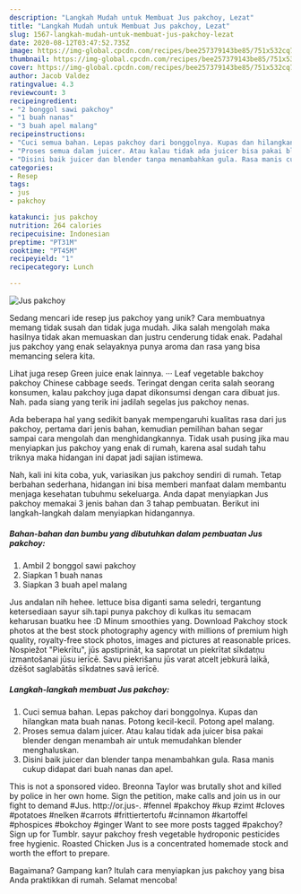 ```yaml
---
description: "Langkah Mudah untuk Membuat Jus pakchoy, Lezat"
title: "Langkah Mudah untuk Membuat Jus pakchoy, Lezat"
slug: 1567-langkah-mudah-untuk-membuat-jus-pakchoy-lezat
date: 2020-08-12T03:47:52.735Z
image: https://img-global.cpcdn.com/recipes/bee257379143be85/751x532cq70/jus-pakchoy-foto-resep-utama.jpg
thumbnail: https://img-global.cpcdn.com/recipes/bee257379143be85/751x532cq70/jus-pakchoy-foto-resep-utama.jpg
cover: https://img-global.cpcdn.com/recipes/bee257379143be85/751x532cq70/jus-pakchoy-foto-resep-utama.jpg
author: Jacob Valdez
ratingvalue: 4.3
reviewcount: 3
recipeingredient:
- "2 bonggol sawi pakchoy"
- "1 buah nanas"
- "3 buah apel malang"
recipeinstructions:
- "Cuci semua bahan. Lepas pakchoy dari bonggolnya. Kupas dan hilangkan mata buah nanas. Potong kecil-kecil. Potong apel malang."
- "Proses semua dalam juicer. Atau kalau tidak ada juicer bisa pakai blender dengan menambah air untuk memudahkan blender menghaluskan."
- "Disini baik juicer dan blender tanpa menambahkan gula. Rasa manis cukup didapat dari buah nanas dan apel."
categories:
- Resep
tags:
- jus
- pakchoy

katakunci: jus pakchoy 
nutrition: 264 calories
recipecuisine: Indonesian
preptime: "PT31M"
cooktime: "PT45M"
recipeyield: "1"
recipecategory: Lunch

---
```



![Jus pakchoy](https://img-global.cpcdn.com/recipes/bee257379143be85/751x532cq70/jus-pakchoy-foto-resep-utama.jpg)

Sedang mencari ide resep jus pakchoy yang unik? Cara membuatnya memang tidak susah dan tidak juga mudah. Jika salah mengolah maka hasilnya tidak akan memuaskan dan justru cenderung tidak enak. Padahal jus pakchoy yang enak selayaknya punya aroma dan rasa yang bisa memancing selera kita.

Lihat juga resep Green juice enak lainnya. ··· Leaf vegetable bakchoy pakchoy Chinese cabbage seeds. Teringat dengan cerita salah seorang konsumen, kalau pakchoy juga dapat dikonsumsi dengan cara dibuat jus. Nah. pada siang yang terik ini jadilah segelas jus pakchoy nenas.

Ada beberapa hal yang sedikit banyak mempengaruhi kualitas rasa dari jus pakchoy, pertama dari jenis bahan, kemudian pemilihan bahan segar sampai cara mengolah dan menghidangkannya. Tidak usah pusing jika mau menyiapkan jus pakchoy yang enak di rumah, karena asal sudah tahu triknya maka hidangan ini dapat jadi sajian istimewa.


Nah, kali ini kita coba, yuk, variasikan jus pakchoy sendiri di rumah. Tetap berbahan sederhana, hidangan ini bisa memberi manfaat dalam membantu menjaga kesehatan tubuhmu sekeluarga. Anda dapat menyiapkan Jus pakchoy memakai 3 jenis bahan dan 3 tahap pembuatan. Berikut ini langkah-langkah dalam menyiapkan hidangannya.

<!--inarticleads1-->

##### Bahan-bahan dan bumbu yang dibutuhkan dalam pembuatan Jus pakchoy:

1. Ambil 2 bonggol sawi pakchoy
1. Siapkan 1 buah nanas
1. Siapkan 3 buah apel malang


Jus andalan nih hehee. lettuce bisa diganti sama seledri, tergantung ketersediaan sayur sih.tapi punya pakchoy di kulkas itu semacam keharusan buatku hee :D Minum smoothies yang. Download Pakchoy stock photos at the best stock photography agency with millions of premium high quality, royalty-free stock photos, images and pictures at reasonable prices. Nospiežot &#34;Piekrītu&#34;, jūs apstiprināt, ka saprotat un piekrītat sīkdatņu izmantošanai jūsu ierīcē. Savu piekrišanu jūs varat atcelt jebkurā laikā, dzēšot saglabātās sīkdatnes savā ierīcē. 

<!--inarticleads2-->

##### Langkah-langkah membuat Jus pakchoy:

1. Cuci semua bahan. Lepas pakchoy dari bonggolnya. Kupas dan hilangkan mata buah nanas. Potong kecil-kecil. Potong apel malang.
1. Proses semua dalam juicer. Atau kalau tidak ada juicer bisa pakai blender dengan menambah air untuk memudahkan blender menghaluskan.
1. Disini baik juicer dan blender tanpa menambahkan gula. Rasa manis cukup didapat dari buah nanas dan apel.


This is not a sponsored video. Breonna Taylor was brutally shot and killed by police in her own home. Sign the petition, make calls and join us in our fight to demand #Jus. http://or.jus-. #fennel #pakchoy #kup #zimt #cloves #potatoes #nelken #carrots #frittiertertofu #cinnamon #kartoffel #phospices #bokchoy #ginger Want to see more posts tagged #pakchoy? Sign up for Tumblr. sayur pakchoy fresh vegetable hydroponic pesticides free hygienic. Roasted Chicken Jus is a concentrated homemade stock and worth the effort to prepare. 

Bagaimana? Gampang kan? Itulah cara menyiapkan jus pakchoy yang bisa Anda praktikkan di rumah. Selamat mencoba!
